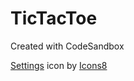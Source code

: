 # TicTacToe
Created with CodeSandbox


<a target="_blank" href="https://icons8.com/icon/12784/settings">Settings</a> icon by <a target="_blank" href="https://icons8.com">Icons8</a>